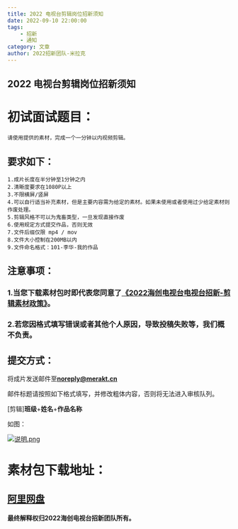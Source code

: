 ```yaml
---
title: 2022 电视台剪辑岗位招新须知
date: 2022-09-10 22:00:00
tags: 
    - 招新
    - 通知
category: 文章
author: 2022招新团队-米拉克
---
```


## 2022 电视台剪辑岗位招新须知

# 初试面试题目：

    请使用提供的素材，完成一个一分钟以内视频剪辑。

## 要求如下：

    1.成片长度在半分钟至1分钟之内
    2.清晰度要求在1080P以上
    3.不限横屏/竖屏
    4.可以自行适当补充素材，但是主要内容需为给定的素材。如果未使用或者使用过少给定素材则作废处理。
    5.剪辑风格不可以为鬼畜类型，一旦发现直接作废
    6.使用规定方式提交作品，否则无效
    7.文件后缀仅限 mp4 / mov
    8.文件大小控制在200MB以内
    9.文件命名格式：101-李华-我的作品

## 注意事项：

### 1.当您下载素材包时即代表您同意了[**《2022海创电视台电视台招新-剪辑素材政策》**](/material_policy)。
### 2.若您因格式填写错误或者其他个人原因，导致投稿失败等，我们**概不负责**。

## 提交方式：

将成片发送邮件至[**noreply@merakt.cn**](mailto:noreply@merakt.cn?subject=[剪辑]班级+姓名+作品标题)

邮件标题请按照如下格式填写，并修改粗体内容，否则将无法进入审核队列。

[剪辑]**班级**+**姓名**+**作品名称** 

如图：

[![说明.png](https://s1.ax1x.com/2022/09/10/vO1Rpt.png)](https://imgse.com/i/vO1Rpt)

# 素材包下载地址：

## [**阿里网盘**](https://github.com/YunYouJun/hexo-theme-yun) 

#### 最终解释权归**2022海创电视台招新团队**所有。